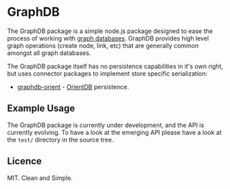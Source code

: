 # GraphDB

The GraphDB package is a simple node.js package designed to ease the process of working with [graph databases](http://en.wikipedia.org/wiki/Graph_database).  GraphDB provides high level graph operations (create node, link, etc) that are generally common amongst all graph databases.

The GraphDB package itself has no persistence capabilities in it's own right, but uses connector packages to implement store specific serialization:

- [graphdb-orient](https://github.com/DamonOehlman/graphdb-orient) - [OrientDB](http://www.orientdb.org) persistence.

## Example Usage

The GraphDB package is currently under development, and the API is currently evolving.  To have a look at the emerging API please have a look at the `test/` directory in the source tree.

## Licence

MIT. Clean and Simple.